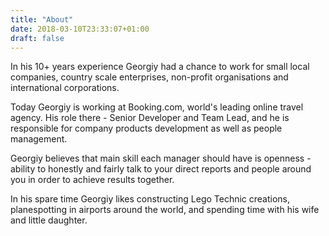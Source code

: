 ```yaml
---
title: "About"
date: 2018-03-10T23:33:07+01:00
draft: false
---
```

In his 10+ years experience Georgiy had a chance to work for small local companies, country scale enterprises, non-profit organisations and international corporations.

Today Georgiy is working at Booking.com, world's leading online travel agency. His role there - Senior Developer and Team Lead, and he is responsible for company products development as well as people management.

Georgiy believes that main skill each manager should have is openness - ability to honestly and fairly talk to your direct reports and people around you in order to achieve results together.

In his spare time Georgiy likes constructing Lego Technic creations, planespotting in airports around the world, and spending time with his wife and little daughter.